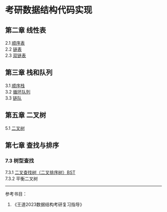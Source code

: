 # 考研数据结构代码实现
## 第二章 线性表
2.1 [顺序表](./Linear_table/SqList.cpp)  
2.2 [链表](./Linear_table/LinkList.cpp)  
2.3 [双链表](./Linear_table/DList.cpp)  
## 第三章 栈和队列
3.1 [顺序栈](./Queue_and_Stack/Stack.cpp)  
3.2 [循环队列](./Queue_and_Stack/SqQueue.cpp)  
3.3 [链队](./Queue_and_Stack/LinkQueue.cpp)  
## 第五章 二叉树
5.1 [二叉树](./BiTree/main.cpp)  
## 第七章 查找与排序
### 7.3 树型查找  
7.3.1 [二叉查找树（二叉排序树）BST](./BiTree/BST.cpp)  
7.3.2 平衡二叉树

---
参考书目：
1. 《王道2023数据结构考研复习指导》